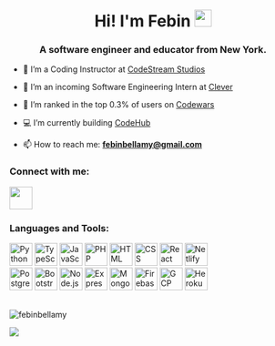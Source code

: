 <h1 align="center">Hi! I'm Febin <img src="https://media.giphy.com/media/hvRJCLFzcasrR4ia7z/giphy.gif" width="30px"/></h1>
<h3 align="center">A software engineer and educator from New York.</h3>

- 🔭 I’m a Coding Instructor at <a href="https://www.codestreamstudios.com/" target="_blank">CodeStream Studios</a>

- 🌱 I’m an incoming Software Engineering Intern at <a href="https://www.clever.com/" target="_blank">Clever</a>

- 🙏 I’m ranked in the top 0.3% of users on <a href="https://www.codewars.com/users/febinbellamy/" target="_blank">Codewars</a>

- 💻 I’m currently building <a href="https://github.com/febinbellamy/CodeHub" target="_blank">CodeHub</a>

- 📫 How to reach me: **febinbellamy@gmail.com**

<h3 align="left">Connect with me:</h3>
</div>
<a href="https://www.linkedin.com/in/febinbellamy" target="_blank" title="LinkedIn">
  <img src="https://skillicons.dev/icons?i=linkedin" width="40"/>
</a>

</div>
<h3 align="left">Languages and Tools:</h3>

<div>
            <img src="https://skillicons.dev/icons?i=python"
            width="40" title="Python" />
            <img src="https://skillicons.dev/icons?i=typescript"
            width="40" title="TypeScript"/>
            <img src="https://skillicons.dev/icons?i=javascript" 
            width="40" title="JavaScript"/>
            <img src="https://skillicons.dev/icons?i=php"
            width="40" title="PHP"/>
            <img src="https://skillicons.dev/icons?i=html" 
            width="40" title="HTML"/>
            <img src="https://skillicons.dev/icons?i=css" 
            width="40" title="CSS"/> 
            <img src="https://skillicons.dev/icons?i=react"
            width="40" title="React"/>
            <img src="https://skillicons.dev/icons?i=netlify"
            width="40" title="Netlify"/> 
  <br> 
            <img src="https://skillicons.dev/icons?i=postgres"
            width="40" title="Postgres"/>  
            <img src="https://skillicons.dev/icons?i=bootstrap"
            width="40"title="Bootstrap"/>
            <img src="https://skillicons.dev/icons?i=nodejs"
            width="40" title="Node.js"/> 
            <img src="https://skillicons.dev/icons?i=express"
            width="40" title="Express"/> 
            <img src="https://skillicons.dev/icons?i=mongodb"
            width="40" title="MongoDB"/> 
            <img src="https://skillicons.dev/icons?i=firebase"
            width="40" title="Firebase"/> 
            <img src="https://skillicons.dev/icons?i=gcp"
            width="40" title="GCP"/> 
            <img src="https://skillicons.dev/icons?i=heroku"
            width="40" title="Heroku"/> 
</div>
<br> 

<p><img align="center" src="https://github-readme-streak-stats.herokuapp.com/?user=febinbellamy&" alt="febinbellamy" /></p>

<a href="https://www.codewars.com/users/febinbellamy" target="_blank" title="Codewars">
  <img src="https://github.com/user-attachments/assets/d4f70bca-e7eb-4eb9-a053-9a7e0dc47e2b">
</a>
